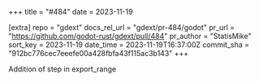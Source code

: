 +++
title = "#484"
date = 2023-11-19

[extra]
repo = "gdext"
docs_rel_url = "gdext/pr-484/godot"
pr_url = "https://github.com/godot-rust/gdext/pull/484"
pr_author = "StatisMike"
sort_key = 2023-11-19
date_time = 2023-11-19T16:37:00Z
commit_sha = "912bc776cec7eeefe00a428fbfa43f115ac3b143"
+++

Addition of step in export_range
